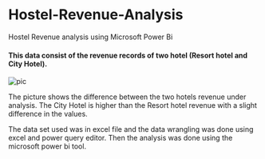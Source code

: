 # Hostel-Revenue-Analysis
Hostel Revenue analysis using Microsoft Power Bi

#### This data consist of the revenue records of two hotel (Resort hotel and City Hotel).

![pic](https://user-images.githubusercontent.com/101579219/204723635-fae243bc-370c-4038-9d8b-52be0ac5ae68.jpg)

The picture shows the difference between the two hotels revenue under analysis. The City Hotel is higher than the Resort hotel revenue with a slight difference in the values. 

The data set used was in excel file and the data wrangling was done using excel and power query editor. Then the analysis was done using the microsoft power bi tool. 

